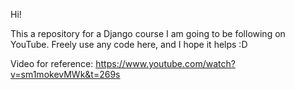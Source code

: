 Hi!

This a repository for a Django course I am going to be following on YouTube. Freely use any code here, and I hope it helps :D

Video for reference: https://www.youtube.com/watch?v=sm1mokevMWk&t=269s